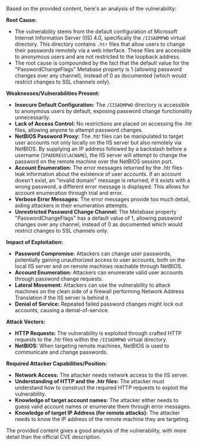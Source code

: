 Based on the provided content, here's an analysis of the vulnerability:

**Root Cause:**

- The vulnerability stems from the default configuration of Microsoft Internet Information Server (IIS) 4.0, specifically the `/IISADMPWD` virtual directory. This directory contains `.htr` files that allow users to change their passwords remotely via a web interface. These files are accessible to anonymous users and are not restricted to the loopback address.
- The root cause is compounded by the fact that the default value for the "PasswordChangeFlags" Metabase property is 1 (allowing password changes over any channel), instead of 0 as documented (which would restrict changes to SSL channels only).

**Weaknesses/Vulnerabilities Present:**

- **Insecure Default Configuration:** The `/IISADMPWD` directory is accessible to anonymous users by default, exposing password change functionality unnecessarily.
- **Lack of Access Control:** No restrictions are placed on accessing the .htr files, allowing anyone to attempt password changes.
- **NetBIOS Password Proxy:** The .htr files can be manipulated to target user accounts not only locally on the IIS server but also remotely via NetBIOS. By supplying an IP address followed by a backslash before a username (`IPADDRESS\ACNAME`), the IIS server will attempt to change the password on the remote machine over the NetBIOS session port.
- **Account Enumeration:** The error messages returned by the .htr files leak information about the existence of user accounts. If an account doesn't exist, an "invalid domain" message is returned; if it exists with a wrong password, a different error message is displayed. This allows for account enumeration through trial and error.
- **Verbose Error Messages:** The error messages provide too much detail, aiding attackers in their enumeration attempts.
- **Unrestricted Password Change Channel:** The Metabase property "PasswordChangeFlags" has a default value of 1, allowing password changes over any channel, instead of 0 as documented which would restrict changes to SSL channels only.

**Impact of Exploitation:**

- **Password Compromise:** Attackers can change user passwords, potentially gaining unauthorized access to user accounts, both on the local IIS server and on remote machines reachable through NetBIOS.
- **Account Enumeration:** Attackers can enumerate valid user accounts through password change requests.
- **Lateral Movement:**  Attackers can use the vulnerability to attack machines on the clean side of a firewall performing Network Address Translation if the IIS server is behind it.
- **Denial of Service:** Repeated failed password changes might lock out accounts, causing a denial-of-service.

**Attack Vectors:**

- **HTTP Requests:** The vulnerability is exploited through crafted HTTP requests to the .htr files within the `/IISADMPWD` virtual directory.
- **NetBIOS:** When targeting remote machines, NetBIOS is used to communicate and change passwords.

**Required Attacker Capabilities/Position:**

- **Network Access:** The attacker needs network access to the IIS server.
- **Understanding of HTTP and the .htr files:** The attacker must understand how to construct the required HTTP requests to exploit the vulnerability.
- **Knowledge of target account names:** The attacker either needs to guess valid account names or enumerate them through error messages.
- **Knowledge of target IP Address (for remote attacks):** The attacker needs to know the IP address of the remote machine they are targeting.

The provided content gives a good analysis of the vulnerability, with more detail than the official CVE description.